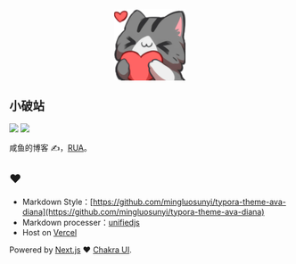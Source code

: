 <div style="display: flex; justify-content: center">
  <img src="./public/images/img/64.png" style="width: 128px; height: 128px;" />
</div>

## 小破站

<div>
  <img src="https://img.shields.io/github/workflow/status/DefectingCat/DefectingCat.github.io/Export%20static%20to%20github%20pages?style=flat-square" />
  
  <a href="https://blog.rua.plus/" target="_blank" rel="noreferrer">
    <img src="https://img.shields.io/website?style=flat-square&url=https%3A%2F%2Fblog.rua.plus" />
  </a>
</div>

咸鱼的博客 ✍，[RUA](https://blog.rua.plus/)。

## ❤️

- Markdown Style：[https://github.com/mingluosunyi/typora-theme-ava-diana](https://github.com/mingluosunyi/typora-theme-ava-diana)
- Markdown processer：[unifiedjs](https://github.com/unifiedjs/unified)
- Host on [Vercel](https://vercel.com/)

Powered by [Next.js](https://nextjs.org/) ❤️ [Chakra UI](https://chakra-ui.com/).

